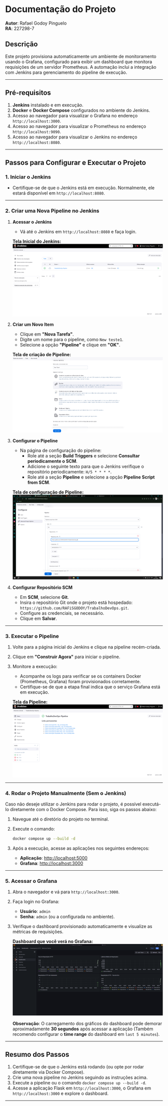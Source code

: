 # **Documentação do Projeto**

**Autor**: Rafael Godoy Pinguelo  
**RA**: 227298-7  

## **Descrição**

Este projeto provisiona automaticamente um ambiente de monitoramento usando o Grafana, configurado para exibir um dashboard que monitora requisições de um servidor Prometheus. A automação inclui a integração com Jenkins para gerenciamento do pipeline de execução.

---

## **Pré-requisitos**

1. **Jenkins** instalado e em execução.
2. **Docker** e **Docker Compose** configurados no ambiente do Jenkins.
3. Acesso ao navegador para visualizar o Grafana no endereço `http://localhost:3000`.
4. Acesso ao navegador para visualizar o Prometheus no endereço `http://localhost:9090`.
5. Acesso ao navegador para visualizar o Jenkins no endereço `http://localhost:8080`.

---

## **Passos para Configurar e Executar o Projeto**

### **1. Iniciar o Jenkins**
   - Certifique-se de que o Jenkins está em execução. Normalmente, ele estará disponível em `http://localhost:8080`.

---

### **2. Criar uma Nova Pipeline no Jenkins**

1. **Acessar o Jenkins**
   - Vá até o Jenkins em `http://localhost:8080` e faça login.
  

   **Tela Inicial do Jenkins:**
   ![alt text](telaIni.png)

3. **Criar um Novo Item**
   - Clique em **"Nova Tarefa"**.
   - Digite um nome para o pipeline, como `New teste1`.
   - Selecione a opção **"Pipeline"** e clique em **"OK"**.

   **Tela de criação de Pipeline:**
    ![alt text](c-pipeline.png)

4. **Configurar o Pipeline**
   - Na página de configuração do pipeline:
     - Role até a seção **Build Triggers** e selecione **Consultar periodicamente o SCM**.
     - Adicione o seguinte texto para que o Jenkins verifique o repositório periodicamente: `H/5 * * * *`.
     - Role até a seção **Pipeline** e selecione a opção **Pipeline Script from SCM**.

   **Tela de configuração de Pipeline:**
   ![alt text](telaJenkins.png)

5. **Configurar Repositório SCM**
   - Em **SCM**, selecione **Git**.
   - Insira o repositório Git onde o projeto está hospedado: `https://github.com/RAFiSGODOY/TrabalhoDevOps.git`.
   - Configure as credenciais, se necessário.
   - Clique em **Salvar**.

---

### **3. Executar o Pipeline**

1. Volte para a página inicial do Jenkins e clique na pipeline recém-criada.
2. Clique em **"Construir Agora"** para iniciar o pipeline.
3. Monitore a execução:
   - Acompanhe os logs para verificar se os containers Docker (Prometheus, Grafana) foram provisionados corretamente.
   - Certifique-se de que a etapa final indica que o serviço Grafana está em execução.

    **Tela da Pipeline:**
   ![alt text](img2-trabdevops.png)

---

### **4. Rodar o Projeto Manualmente (Sem o Jenkins)**

Caso não deseje utilizar o Jenkins para rodar o projeto, é possível executá-lo diretamente com o Docker Compose. Para isso, siga os passos abaixo:

1. Navegue até o diretório do projeto no terminal.  
2. Execute o comando:  

   ```bash
   docker compose up --build -d
   ```

3. Após a execução, acesse as aplicações nos seguintes endereços:  
   - **Aplicação**: [http://localhost:5000](http://localhost:5000)  
   - **Grafana**: [http://localhost:3000](http://localhost:3000)

---

### **5. Acessar o Grafana**

1. Abra o navegador e vá para `http://localhost:3000`.
2. Faça login no Grafana:
   - **Usuário**: `admin`  
   - **Senha**: `admin` (ou a configurada no ambiente).
3. Verifique o dashboard provisionado automaticamente e visualize as métricas de requisições.

   **Dashboard que você verá no Grafana:**
   ![alt text](img3-trabdevops.png)

   **Observação**: O carregamento dos gráficos do dashboard pode demorar aproximadamente **30 segundos** após acessar a aplicação (Também recomendo configurar o **time range** do dashboard em `last 5 minutes`).

---

## **Resumo dos Passos**

1. Certifique-se de que o Jenkins está rodando (ou opte por rodar diretamente via Docker Compose).  
2. Crie uma nova pipeline no Jenkins seguindo as instruções acima.  
3. Execute a pipeline ou o comando `docker compose up --build -d`.  
4. Acesse a aplicação Flask em `http://localhost:3000`, o Grafana em `http://localhost:3000` e explore o dashboard.  

---
